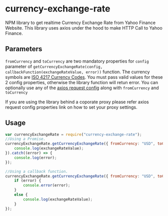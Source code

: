 # currency-exchange-rate
NPM library to get realtime Currency Exchange Rate from Yahoo Finance Website. This library uses axios under the hood to make HTTP Call to Yahoo Finance. 

## Parameters
`fromCurrency` and `toCurrency` are two mandatory properties for `config` parameter of `getCurrencyExchangeRate(config, callbackFunction(exchangeRateValue, error))` function. The currency symbols are [ISO 4217 Currency Codes](https://en.wikipedia.org/wiki/ISO_4217). You must pass valid values for these 2 config properties, otherwise the library function will retun error.
You can optionally use any of the [axios request config](https://www.npmjs.com/package/axios#request-config) along with `fromCurrency` and `toCurrency`

If you are using the library behind a coporate proxy please refer axios request config properties link on how to set your proxy settings.

## Usage
```js
var currencyExchangeRate = require("currency-exchange-rate");
//Using a Promise.
currencyExchangeRate.getCurrencyExchangeRate({ fromCurrency: "USD", toCurrency: "INR" }).then(function (exchangeRateValue) {
    console.log(exchangeRateValue);
}).catch((error) => {
    console.log(error);
});

//Using a callback function.
currencyExchangeRate.getCurrencyExchangeRate({ fromCurrency: "USD", toCurrency: "INR" }, function (exchangeRateValue, error) {
    if (error) {
        console.error(error);
    }
    else {
        console.log(exchangeRateValue);
    }
});
```

